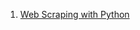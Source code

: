 1. [Web Scraping with Python](https://www.youtube.com/watch?v=nCuPv3tf2Hg&list=PLRzwgpycm-Fio7EyivRKOBN4D3tfQ_rpu)